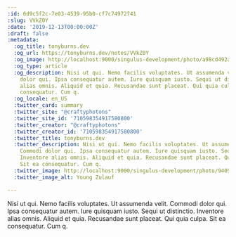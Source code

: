 ```yaml
---
:id: 6d9c5f2c-7e03-4539-95b0-cf7c74972741
:slug: VVkZ0Y
:date: '2019-12-13T00:00:00Z'
:draft: false
:metadata:
  :og_title: tonyburns.dev
  :og_url: https://tonyburns.dev/notes/VVkZ0Y
  :og_image: http://localhost:9000/singulus-development/photo/a98cd492ab15830e58c1bb750cdb852f.jpeg
  :og_type: article
  :og_description: Nisi ut qui. Nemo facilis voluptates. Ut assumenda velit. Commodi
    dolor qui. Ipsa consequatur autem. Iure quisquam iusto. Sequi ut distinctio. Inventore
    alias omnis. Aliquid et quia. Recusandae sunt placeat. Qui quia culpa. Sit ea
    consequatur. Cum q.
  :og_locale: en_US
  :twitter_card: summary
  :twitter_site: "@craftyphotons"
  :twitter_site_id: '710598354917580800'
  :twitter_creator: "@craftyphotons"
  :twitter_creator_id: '710598354917580800'
  :twitter_title: tonyburns.dev
  :twitter_description: Nisi ut qui. Nemo facilis voluptates. Ut assumenda velit.
    Commodi dolor qui. Ipsa consequatur autem. Iure quisquam iusto. Sequi ut distinctio.
    Inventore alias omnis. Aliquid et quia. Recusandae sunt placeat. Qui quia culpa.
    Sit ea consequatur. Cum q.
  :twitter_image: http://localhost:9000/singulus-development/photo/9405525f92f5b393ab07f49c89bff587.jpeg
  :twitter_image_alt: Young Zulauf

---
```


Nisi ut qui. Nemo facilis voluptates. Ut assumenda velit. Commodi dolor qui. Ipsa consequatur autem. Iure quisquam iusto. Sequi ut distinctio. Inventore alias omnis. Aliquid et quia. Recusandae sunt placeat. Qui quia culpa. Sit ea consequatur. Cum q.
